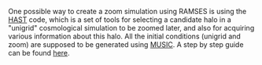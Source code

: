 

One possible way to create a zoom simulation using RAMSES is using the [HAST](https://bitbucket.org/vperret/hast/) code, which is a set of tools for selecting a candidate halo in a "unigrid" cosmological simulation to be zoomed later, and also for acquiring various information about this halo. All the initial conditions (unigrid and zoom) are supposed to be generated using [MUSIC](https://www-n.oca.eu/ohahn/MUSIC/index.html). A step by step guide can be found [here](https://bitbucket.org/vperret/hast/wiki/Home).
